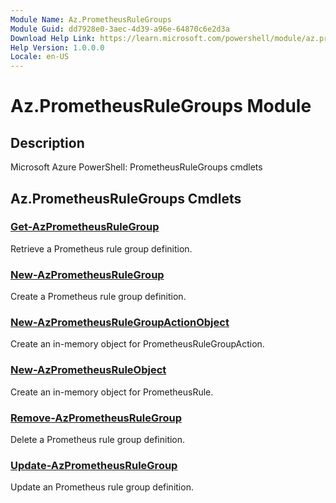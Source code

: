 ```yaml
---
Module Name: Az.PrometheusRuleGroups
Module Guid: dd7928e0-3aec-4d39-a96e-64870c6e2d3a
Download Help Link: https://learn.microsoft.com/powershell/module/az.prometheusrulegroups
Help Version: 1.0.0.0
Locale: en-US
---
```


# Az.PrometheusRuleGroups Module
## Description
Microsoft Azure PowerShell: PrometheusRuleGroups cmdlets

## Az.PrometheusRuleGroups Cmdlets
### [Get-AzPrometheusRuleGroup](Get-AzPrometheusRuleGroup.md)
Retrieve a Prometheus rule group definition.

### [New-AzPrometheusRuleGroup](New-AzPrometheusRuleGroup.md)
Create a Prometheus rule group definition.

### [New-AzPrometheusRuleGroupActionObject](New-AzPrometheusRuleGroupActionObject.md)
Create an in-memory object for PrometheusRuleGroupAction.

### [New-AzPrometheusRuleObject](New-AzPrometheusRuleObject.md)
Create an in-memory object for PrometheusRule.

### [Remove-AzPrometheusRuleGroup](Remove-AzPrometheusRuleGroup.md)
Delete a Prometheus rule group definition.

### [Update-AzPrometheusRuleGroup](Update-AzPrometheusRuleGroup.md)
Update an Prometheus rule group definition.

